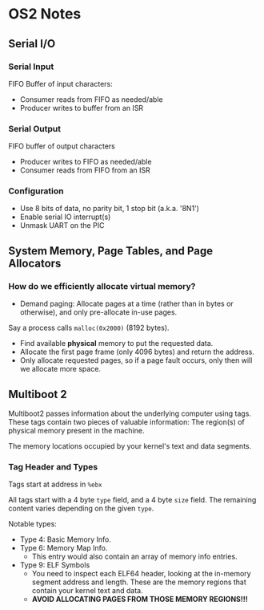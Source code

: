 # OS2 Notes

## Serial I/O

### Serial Input

FIFO Buffer of input characters:

- Consumer reads from FIFO as needed/able
- Producer writes to buffer from an ISR

### Serial Output

FIFO buffer of output characters

- Producer writes to FIFO as needed/able
- Consumer reads from FIFO from an ISR

### Configuration

- Use 8 bits of data, no parity bit, 1 stop bit (a.k.a. '8N1')
- Enable serial IO interrupt(s)
- Unmask UART on the PIC

## System Memory, Page Tables, and Page Allocators

### How do we efficiently allocate virtual memory?

- Demand paging: Allocate pages at a time (rather than in bytes or otherwise), and only pre-allocate in-use pages.

Say a process calls `malloc(0x2000)` (8192 bytes).

- Find available **physical** memory to put the requested data.
- Allocate the first page frame (only 4096 bytes) and return the address.
- Only allocate requested pages, so if a page fault occurs, only then will we allocate more space.

## Multiboot 2

Multiboot2 passes information about the underlying computer using tags. These tags contain two pieces of valuable information:
The region(s) of physical memory present in the machine.

The memory locations occupied by your kernel's text and data segments.

### Tag Header and Types

Tags start at address in `%ebx`

All tags start with a 4 byte `type` field, and a 4 byte `size` field. The remaining content varies depending on the given `type`.

Notable types:

- Type 4: Basic Memory Info.
- Type 6: Memory Map Info.
    - This entry would also contain an array of memory info entries.
- Type 9: ELF Symbols
    - You need to inspect each ELF64 header, looking at the in-memory segment address and length. These are the memory regions that contain your kernel text and data.
    - **AVOID ALLOCATING PAGES FROM THOSE MEMORY REGIONS!!!**